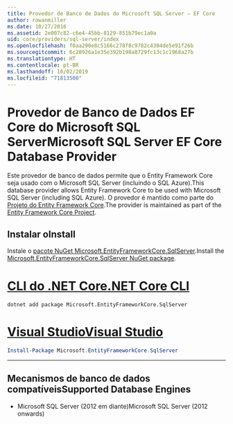```yaml
---
title: Provedor de Banco de Dados do Microsoft SQL Server – EF Core
author: rowanmiller
ms.date: 10/27/2016
ms.assetid: 2e007c82-c6e4-45bb-8129-851b79ec1a0a
uid: core/providers/sql-server/index
ms.openlocfilehash: f0aa290e8c5166c278f8c9782c4304de5e91f26b
ms.sourcegitcommit: 6c28926a1e35e392b198a8729fc13c1c1968a27b
ms.translationtype: HT
ms.contentlocale: pt-BR
ms.lasthandoff: 10/02/2019
ms.locfileid: "71813500"
---
```

# <a name="microsoft-sql-server-ef-core-database-provider"></a><span data-ttu-id="b6a26-102">Provedor de Banco de Dados EF Core do Microsoft SQL Server</span><span class="sxs-lookup"><span data-stu-id="b6a26-102">Microsoft SQL Server EF Core Database Provider</span></span>

<span data-ttu-id="b6a26-103">Este provedor de banco de dados permite que o Entity Framework Core seja usado com o Microsoft SQL Server (incluindo o SQL Azure).</span><span class="sxs-lookup"><span data-stu-id="b6a26-103">This database provider allows Entity Framework Core to be used with Microsoft SQL Server (including SQL Azure).</span></span> <span data-ttu-id="b6a26-104">O provedor é mantido como parte do [Projeto do Entity Framework Core](https://github.com/aspnet/EntityFrameworkCore).</span><span class="sxs-lookup"><span data-stu-id="b6a26-104">The provider is maintained as part of the [Entity Framework Core Project](https://github.com/aspnet/EntityFrameworkCore).</span></span>

## <a name="install"></a><span data-ttu-id="b6a26-105">Instalar o</span><span class="sxs-lookup"><span data-stu-id="b6a26-105">Install</span></span>

<span data-ttu-id="b6a26-106">Instale o [pacote NuGet Microsoft.EntityFrameworkCore.SqlServer](https://www.nuget.org/packages/Microsoft.EntityFrameworkCore.SqlServer/).</span><span class="sxs-lookup"><span data-stu-id="b6a26-106">Install the [Microsoft.EntityFrameworkCore.SqlServer NuGet package](https://www.nuget.org/packages/Microsoft.EntityFrameworkCore.SqlServer/).</span></span>

# <a name="net-core-clitabdotnet-core-cli"></a>[<span data-ttu-id="b6a26-107">CLI do .NET Core</span><span class="sxs-lookup"><span data-stu-id="b6a26-107">.NET Core CLI</span></span>](#tab/dotnet-core-cli)

``` console
dotnet add package Microsoft.EntityFrameworkCore.SqlServer
```

# <a name="visual-studiotabvs"></a>[<span data-ttu-id="b6a26-108">Visual Studio</span><span class="sxs-lookup"><span data-stu-id="b6a26-108">Visual Studio</span></span>](#tab/vs)

``` powershell
Install-Package Microsoft.EntityFrameworkCore.SqlServer
```

***

## <a name="supported-database-engines"></a><span data-ttu-id="b6a26-109">Mecanismos de banco de dados compatíveis</span><span class="sxs-lookup"><span data-stu-id="b6a26-109">Supported Database Engines</span></span>

* <span data-ttu-id="b6a26-110">Microsoft SQL Server (2012 em diante)</span><span class="sxs-lookup"><span data-stu-id="b6a26-110">Microsoft SQL Server (2012 onwards)</span></span>

